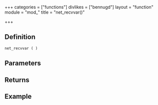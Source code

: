 +++
categories = ["functions"]
divlikes = ["bennugd"]
layout = "function"
module = "mod_"
title = "net_recvvar()"

+++

## Definition

    net_recvvar ( )

## Parameters

## Returns

## Example
